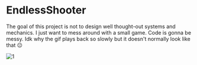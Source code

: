 # EndlessShooter

The goal of this project is not to design well thought-out systems and mechanics. I just want to mess around with a small game. Code is gonna be messy. Idk why the gif plays back so slowly but it doesn't normally look like that 😐

![1](https://i.imgur.com/ZJHES63.gif)
